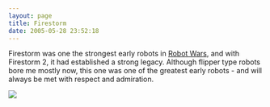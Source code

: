 ```yaml
---
layout: page
title: Firestorm
date: 2005-05-28 23:52:18
---
```

<p>Firestorm was one the strongest early robots in <a class="wiki" href="/wiki/robot_wars.html" title="The british robot smashing TV series.">Robot Wars</a>, and with Firestorm 2, it had established a strong legacy. Although flipper type robots bore me mostly now, this one was one of the greatest early robots - and will always be met with respect and admiration.
</p>
<p><img class="img-responsive" src="image31"/>
</p>
